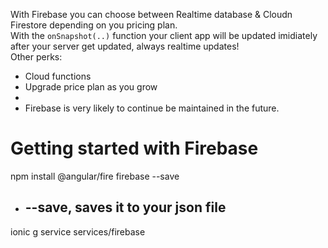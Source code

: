 With Firebase you can choose between Realtime database & Cloudn Firestore depending on you pricing plan.  
With the `onSnapshot(..)` function your client app will be updated imidiately after your server get updated, always realtime updates!  
Other perks:
 * Cloud functions 
 * Upgrade price plan as you grow
 *   
 * Firebase is very likely to continue be maintained in the future. 

# Getting started with Firebase 
npm install @angular/fire firebase --save   
- ## --save, saves it to your json file 
ionic g service services/firebase